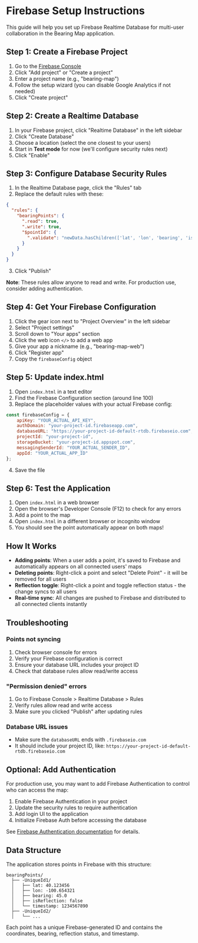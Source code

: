 # Firebase Setup Instructions

This guide will help you set up Firebase Realtime Database for multi-user collaboration in the Bearing Map application.

## Step 1: Create a Firebase Project

1. Go to the [Firebase Console](https://console.firebase.google.com/)
2. Click "Add project" or "Create a project"
3. Enter a project name (e.g., "bearing-map")
4. Follow the setup wizard (you can disable Google Analytics if not needed)
5. Click "Create project"

## Step 2: Create a Realtime Database

1. In your Firebase project, click "Realtime Database" in the left sidebar
2. Click "Create Database"
3. Choose a location (select the one closest to your users)
4. Start in **Test mode** for now (we'll configure security rules next)
5. Click "Enable"

## Step 3: Configure Database Security Rules

1. In the Realtime Database page, click the "Rules" tab
2. Replace the default rules with these:

```json
{
  "rules": {
    "bearingPoints": {
      ".read": true,
      ".write": true,
      "$pointId": {
        ".validate": "newData.hasChildren(['lat', 'lon', 'bearing', 'isReflection', 'timestamp'])"
      }
    }
  }
}
```

3. Click "Publish"

**Note**: These rules allow anyone to read and write. For production use, consider adding authentication.

## Step 4: Get Your Firebase Configuration

1. Click the gear icon next to "Project Overview" in the left sidebar
2. Select "Project settings"
3. Scroll down to "Your apps" section
4. Click the web icon `</>` to add a web app
5. Give your app a nickname (e.g., "bearing-map-web")
6. Click "Register app"
7. Copy the `firebaseConfig` object

## Step 5: Update index.html

1. Open `index.html` in a text editor
2. Find the Firebase Configuration section (around line 100)
3. Replace the placeholder values with your actual Firebase config:

```javascript
const firebaseConfig = {
    apiKey: "YOUR_ACTUAL_API_KEY",
    authDomain: "your-project-id.firebaseapp.com",
    databaseURL: "https://your-project-id-default-rtdb.firebaseio.com",
    projectId: "your-project-id",
    storageBucket: "your-project-id.appspot.com",
    messagingSenderId: "YOUR_ACTUAL_SENDER_ID",
    appId: "YOUR_ACTUAL_APP_ID"
};
```

4. Save the file

## Step 6: Test the Application

1. Open `index.html` in a web browser
2. Open the browser's Developer Console (F12) to check for any errors
3. Add a point to the map
4. Open `index.html` in a different browser or incognito window
5. You should see the point automatically appear on both maps!

## How It Works

- **Adding points**: When a user adds a point, it's saved to Firebase and automatically appears on all connected users' maps
- **Deleting points**: Right-click a point and select "Delete Point" - it will be removed for all users
- **Reflection toggle**: Right-click a point and toggle reflection status - the change syncs to all users
- **Real-time sync**: All changes are pushed to Firebase and distributed to all connected clients instantly

## Troubleshooting

### Points not syncing

1. Check browser console for errors
2. Verify your Firebase configuration is correct
3. Ensure your database URL includes your project ID
4. Check that database rules allow read/write access

### "Permission denied" errors

1. Go to Firebase Console > Realtime Database > Rules
2. Verify rules allow read and write access
3. Make sure you clicked "Publish" after updating rules

### Database URL issues

- Make sure the `databaseURL` ends with `.firebaseio.com`
- It should include your project ID, like: `https://your-project-id-default-rtdb.firebaseio.com`

## Optional: Add Authentication

For production use, you may want to add Firebase Authentication to control who can access the map:

1. Enable Firebase Authentication in your project
2. Update the security rules to require authentication
3. Add login UI to the application
4. Initialize Firebase Auth before accessing the database

See [Firebase Authentication documentation](https://firebase.google.com/docs/auth/web/start) for details.

## Data Structure

The application stores points in Firebase with this structure:

```
bearingPoints/
  ├── -UniqueId1/
  │   ├── lat: 40.123456
  │   ├── lon: -100.654321
  │   ├── bearing: 45.0
  │   ├── isReflection: false
  │   └── timestamp: 1234567890
  ├── -UniqueId2/
  │   └── ...
```

Each point has a unique Firebase-generated ID and contains the coordinates, bearing, reflection status, and timestamp.
